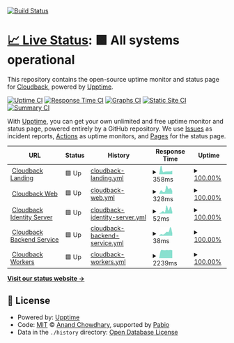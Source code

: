 [![Build Status](https://app.cloudback.it/badge/cloudback/status)](https://cloudback.it)

# [📈 Live Status](https://cloudback.it): <!--live status--> **🟩 All systems operational**

This repository contains the open-source uptime monitor and status page for [Cloudback](https://cloudback.it), powered by [Upptime](https://github.com/upptime/upptime).

[![Uptime CI](https://github.com/cloudback/upptime/workflows/Uptime%20CI/badge.svg)](https://github.com/cloudback/upptime/actions?query=workflow%3A%22Uptime+CI%22)
[![Response Time CI](https://github.com/cloudback/upptime/workflows/Response%20Time%20CI/badge.svg)](https://github.com/cloudback/upptime/actions?query=workflow%3A%22Response+Time+CI%22)
[![Graphs CI](https://github.com/cloudback/upptime/workflows/Graphs%20CI/badge.svg)](https://github.com/cloudback/upptime/actions?query=workflow%3A%22Graphs+CI%22)
[![Static Site CI](https://github.com/cloudback/upptime/workflows/Static%20Site%20CI/badge.svg)](https://github.com/cloudback/upptime/actions?query=workflow%3A%22Static+Site+CI%22)
[![Summary CI](https://github.com/cloudback/upptime/workflows/Summary%20CI/badge.svg)](https://github.com/cloudback/upptime/actions?query=workflow%3A%22Summary+CI%22)

With [Upptime](https://upptime.js.org), you can get your own unlimited and free uptime monitor and status page, powered entirely by a GitHub repository. We use [Issues](https://github.com/cloudback/upptime/issues) as incident reports, [Actions](https://github.com/cloudback/upptime/actions) as uptime monitors, and [Pages](https://cloudback.it) for the status page.

<!--start: status pages-->
<!-- This summary is generated by Upptime (https://github.com/upptime/upptime) -->
<!-- Do not edit this manually, your changes will be overwritten -->
<!-- prettier-ignore -->
| URL | Status | History | Response Time | Uptime |
| --- | ------ | ------- | ------------- | ------ |
| <img alt="" src="https://icons.duckduckgo.com/ip3/cloudback.it.ico" height="13"> [Cloudback Landing](https://cloudback.it) | 🟩 Up | [cloudback-landing.yml](https://github.com/cloudback/status/commits/HEAD/history/cloudback-landing.yml) | <details><summary><img alt="Response time graph" src="./graphs/cloudback-landing/response-time-week.png" height="20"> 358ms</summary><br><a href="https://status.cloudback.it/history/cloudback-landing"><img alt="Response time 274" src="https://img.shields.io/endpoint?url=https%3A%2F%2Fraw.githubusercontent.com%2Fcloudback%2Fstatus%2FHEAD%2Fapi%2Fcloudback-landing%2Fresponse-time.json"></a><br><a href="https://status.cloudback.it/history/cloudback-landing"><img alt="24-hour response time 345" src="https://img.shields.io/endpoint?url=https%3A%2F%2Fraw.githubusercontent.com%2Fcloudback%2Fstatus%2FHEAD%2Fapi%2Fcloudback-landing%2Fresponse-time-day.json"></a><br><a href="https://status.cloudback.it/history/cloudback-landing"><img alt="7-day response time 358" src="https://img.shields.io/endpoint?url=https%3A%2F%2Fraw.githubusercontent.com%2Fcloudback%2Fstatus%2FHEAD%2Fapi%2Fcloudback-landing%2Fresponse-time-week.json"></a><br><a href="https://status.cloudback.it/history/cloudback-landing"><img alt="30-day response time 307" src="https://img.shields.io/endpoint?url=https%3A%2F%2Fraw.githubusercontent.com%2Fcloudback%2Fstatus%2FHEAD%2Fapi%2Fcloudback-landing%2Fresponse-time-month.json"></a><br><a href="https://status.cloudback.it/history/cloudback-landing"><img alt="1-year response time 276" src="https://img.shields.io/endpoint?url=https%3A%2F%2Fraw.githubusercontent.com%2Fcloudback%2Fstatus%2FHEAD%2Fapi%2Fcloudback-landing%2Fresponse-time-year.json"></a></details> | <details><summary><a href="https://status.cloudback.it/history/cloudback-landing">100.00%</a></summary><a href="https://status.cloudback.it/history/cloudback-landing"><img alt="All-time uptime 100.00%" src="https://img.shields.io/endpoint?url=https%3A%2F%2Fraw.githubusercontent.com%2Fcloudback%2Fstatus%2FHEAD%2Fapi%2Fcloudback-landing%2Fuptime.json"></a><br><a href="https://status.cloudback.it/history/cloudback-landing"><img alt="24-hour uptime 100.00%" src="https://img.shields.io/endpoint?url=https%3A%2F%2Fraw.githubusercontent.com%2Fcloudback%2Fstatus%2FHEAD%2Fapi%2Fcloudback-landing%2Fuptime-day.json"></a><br><a href="https://status.cloudback.it/history/cloudback-landing"><img alt="7-day uptime 100.00%" src="https://img.shields.io/endpoint?url=https%3A%2F%2Fraw.githubusercontent.com%2Fcloudback%2Fstatus%2FHEAD%2Fapi%2Fcloudback-landing%2Fuptime-week.json"></a><br><a href="https://status.cloudback.it/history/cloudback-landing"><img alt="30-day uptime 100.00%" src="https://img.shields.io/endpoint?url=https%3A%2F%2Fraw.githubusercontent.com%2Fcloudback%2Fstatus%2FHEAD%2Fapi%2Fcloudback-landing%2Fuptime-month.json"></a><br><a href="https://status.cloudback.it/history/cloudback-landing"><img alt="1-year uptime 100.00%" src="https://img.shields.io/endpoint?url=https%3A%2F%2Fraw.githubusercontent.com%2Fcloudback%2Fstatus%2FHEAD%2Fapi%2Fcloudback-landing%2Fuptime-year.json"></a></details>
| <img alt="" src="https://icons.duckduckgo.com/ip3/app.cloudback.it.ico" height="13"> [Cloudback Web](https://app.cloudback.it/health) | 🟩 Up | [cloudback-web.yml](https://github.com/cloudback/status/commits/HEAD/history/cloudback-web.yml) | <details><summary><img alt="Response time graph" src="./graphs/cloudback-web/response-time-week.png" height="20"> 328ms</summary><br><a href="https://status.cloudback.it/history/cloudback-web"><img alt="Response time 356" src="https://img.shields.io/endpoint?url=https%3A%2F%2Fraw.githubusercontent.com%2Fcloudback%2Fstatus%2FHEAD%2Fapi%2Fcloudback-web%2Fresponse-time.json"></a><br><a href="https://status.cloudback.it/history/cloudback-web"><img alt="24-hour response time 224" src="https://img.shields.io/endpoint?url=https%3A%2F%2Fraw.githubusercontent.com%2Fcloudback%2Fstatus%2FHEAD%2Fapi%2Fcloudback-web%2Fresponse-time-day.json"></a><br><a href="https://status.cloudback.it/history/cloudback-web"><img alt="7-day response time 328" src="https://img.shields.io/endpoint?url=https%3A%2F%2Fraw.githubusercontent.com%2Fcloudback%2Fstatus%2FHEAD%2Fapi%2Fcloudback-web%2Fresponse-time-week.json"></a><br><a href="https://status.cloudback.it/history/cloudback-web"><img alt="30-day response time 339" src="https://img.shields.io/endpoint?url=https%3A%2F%2Fraw.githubusercontent.com%2Fcloudback%2Fstatus%2FHEAD%2Fapi%2Fcloudback-web%2Fresponse-time-month.json"></a><br><a href="https://status.cloudback.it/history/cloudback-web"><img alt="1-year response time 324" src="https://img.shields.io/endpoint?url=https%3A%2F%2Fraw.githubusercontent.com%2Fcloudback%2Fstatus%2FHEAD%2Fapi%2Fcloudback-web%2Fresponse-time-year.json"></a></details> | <details><summary><a href="https://status.cloudback.it/history/cloudback-web">100.00%</a></summary><a href="https://status.cloudback.it/history/cloudback-web"><img alt="All-time uptime 99.94%" src="https://img.shields.io/endpoint?url=https%3A%2F%2Fraw.githubusercontent.com%2Fcloudback%2Fstatus%2FHEAD%2Fapi%2Fcloudback-web%2Fuptime.json"></a><br><a href="https://status.cloudback.it/history/cloudback-web"><img alt="24-hour uptime 100.00%" src="https://img.shields.io/endpoint?url=https%3A%2F%2Fraw.githubusercontent.com%2Fcloudback%2Fstatus%2FHEAD%2Fapi%2Fcloudback-web%2Fuptime-day.json"></a><br><a href="https://status.cloudback.it/history/cloudback-web"><img alt="7-day uptime 100.00%" src="https://img.shields.io/endpoint?url=https%3A%2F%2Fraw.githubusercontent.com%2Fcloudback%2Fstatus%2FHEAD%2Fapi%2Fcloudback-web%2Fuptime-week.json"></a><br><a href="https://status.cloudback.it/history/cloudback-web"><img alt="30-day uptime 100.00%" src="https://img.shields.io/endpoint?url=https%3A%2F%2Fraw.githubusercontent.com%2Fcloudback%2Fstatus%2FHEAD%2Fapi%2Fcloudback-web%2Fuptime-month.json"></a><br><a href="https://status.cloudback.it/history/cloudback-web"><img alt="1-year uptime 99.94%" src="https://img.shields.io/endpoint?url=https%3A%2F%2Fraw.githubusercontent.com%2Fcloudback%2Fstatus%2FHEAD%2Fapi%2Fcloudback-web%2Fuptime-year.json"></a></details>
| <img alt="" src="https://icons.duckduckgo.com/ip3/app.cloudback.it.ico" height="13"> [Cloudback Identity Server](https://app.cloudback.it/identity/health) | 🟩 Up | [cloudback-identity-server.yml](https://github.com/cloudback/status/commits/HEAD/history/cloudback-identity-server.yml) | <details><summary><img alt="Response time graph" src="./graphs/cloudback-identity-server/response-time-week.png" height="20"> 52ms</summary><br><a href="https://status.cloudback.it/history/cloudback-identity-server"><img alt="Response time 167" src="https://img.shields.io/endpoint?url=https%3A%2F%2Fraw.githubusercontent.com%2Fcloudback%2Fstatus%2FHEAD%2Fapi%2Fcloudback-identity-server%2Fresponse-time.json"></a><br><a href="https://status.cloudback.it/history/cloudback-identity-server"><img alt="24-hour response time 24" src="https://img.shields.io/endpoint?url=https%3A%2F%2Fraw.githubusercontent.com%2Fcloudback%2Fstatus%2FHEAD%2Fapi%2Fcloudback-identity-server%2Fresponse-time-day.json"></a><br><a href="https://status.cloudback.it/history/cloudback-identity-server"><img alt="7-day response time 52" src="https://img.shields.io/endpoint?url=https%3A%2F%2Fraw.githubusercontent.com%2Fcloudback%2Fstatus%2FHEAD%2Fapi%2Fcloudback-identity-server%2Fresponse-time-week.json"></a><br><a href="https://status.cloudback.it/history/cloudback-identity-server"><img alt="30-day response time 71" src="https://img.shields.io/endpoint?url=https%3A%2F%2Fraw.githubusercontent.com%2Fcloudback%2Fstatus%2FHEAD%2Fapi%2Fcloudback-identity-server%2Fresponse-time-month.json"></a><br><a href="https://status.cloudback.it/history/cloudback-identity-server"><img alt="1-year response time 45" src="https://img.shields.io/endpoint?url=https%3A%2F%2Fraw.githubusercontent.com%2Fcloudback%2Fstatus%2FHEAD%2Fapi%2Fcloudback-identity-server%2Fresponse-time-year.json"></a></details> | <details><summary><a href="https://status.cloudback.it/history/cloudback-identity-server">100.00%</a></summary><a href="https://status.cloudback.it/history/cloudback-identity-server"><img alt="All-time uptime 99.94%" src="https://img.shields.io/endpoint?url=https%3A%2F%2Fraw.githubusercontent.com%2Fcloudback%2Fstatus%2FHEAD%2Fapi%2Fcloudback-identity-server%2Fuptime.json"></a><br><a href="https://status.cloudback.it/history/cloudback-identity-server"><img alt="24-hour uptime 100.00%" src="https://img.shields.io/endpoint?url=https%3A%2F%2Fraw.githubusercontent.com%2Fcloudback%2Fstatus%2FHEAD%2Fapi%2Fcloudback-identity-server%2Fuptime-day.json"></a><br><a href="https://status.cloudback.it/history/cloudback-identity-server"><img alt="7-day uptime 100.00%" src="https://img.shields.io/endpoint?url=https%3A%2F%2Fraw.githubusercontent.com%2Fcloudback%2Fstatus%2FHEAD%2Fapi%2Fcloudback-identity-server%2Fuptime-week.json"></a><br><a href="https://status.cloudback.it/history/cloudback-identity-server"><img alt="30-day uptime 100.00%" src="https://img.shields.io/endpoint?url=https%3A%2F%2Fraw.githubusercontent.com%2Fcloudback%2Fstatus%2FHEAD%2Fapi%2Fcloudback-identity-server%2Fuptime-month.json"></a><br><a href="https://status.cloudback.it/history/cloudback-identity-server"><img alt="1-year uptime 99.93%" src="https://img.shields.io/endpoint?url=https%3A%2F%2Fraw.githubusercontent.com%2Fcloudback%2Fstatus%2FHEAD%2Fapi%2Fcloudback-identity-server%2Fuptime-year.json"></a></details>
| <img alt="" src="https://icons.duckduckgo.com/ip3/app.cloudback.it.ico" height="13"> [Cloudback Backend Service](https://app.cloudback.it/api/health) | 🟩 Up | [cloudback-backend-service.yml](https://github.com/cloudback/status/commits/HEAD/history/cloudback-backend-service.yml) | <details><summary><img alt="Response time graph" src="./graphs/cloudback-backend-service/response-time-week.png" height="20"> 38ms</summary><br><a href="https://status.cloudback.it/history/cloudback-backend-service"><img alt="Response time 56" src="https://img.shields.io/endpoint?url=https%3A%2F%2Fraw.githubusercontent.com%2Fcloudback%2Fstatus%2FHEAD%2Fapi%2Fcloudback-backend-service%2Fresponse-time.json"></a><br><a href="https://status.cloudback.it/history/cloudback-backend-service"><img alt="24-hour response time 28" src="https://img.shields.io/endpoint?url=https%3A%2F%2Fraw.githubusercontent.com%2Fcloudback%2Fstatus%2FHEAD%2Fapi%2Fcloudback-backend-service%2Fresponse-time-day.json"></a><br><a href="https://status.cloudback.it/history/cloudback-backend-service"><img alt="7-day response time 38" src="https://img.shields.io/endpoint?url=https%3A%2F%2Fraw.githubusercontent.com%2Fcloudback%2Fstatus%2FHEAD%2Fapi%2Fcloudback-backend-service%2Fresponse-time-week.json"></a><br><a href="https://status.cloudback.it/history/cloudback-backend-service"><img alt="30-day response time 42" src="https://img.shields.io/endpoint?url=https%3A%2F%2Fraw.githubusercontent.com%2Fcloudback%2Fstatus%2FHEAD%2Fapi%2Fcloudback-backend-service%2Fresponse-time-month.json"></a><br><a href="https://status.cloudback.it/history/cloudback-backend-service"><img alt="1-year response time 57" src="https://img.shields.io/endpoint?url=https%3A%2F%2Fraw.githubusercontent.com%2Fcloudback%2Fstatus%2FHEAD%2Fapi%2Fcloudback-backend-service%2Fresponse-time-year.json"></a></details> | <details><summary><a href="https://status.cloudback.it/history/cloudback-backend-service">100.00%</a></summary><a href="https://status.cloudback.it/history/cloudback-backend-service"><img alt="All-time uptime 99.94%" src="https://img.shields.io/endpoint?url=https%3A%2F%2Fraw.githubusercontent.com%2Fcloudback%2Fstatus%2FHEAD%2Fapi%2Fcloudback-backend-service%2Fuptime.json"></a><br><a href="https://status.cloudback.it/history/cloudback-backend-service"><img alt="24-hour uptime 100.00%" src="https://img.shields.io/endpoint?url=https%3A%2F%2Fraw.githubusercontent.com%2Fcloudback%2Fstatus%2FHEAD%2Fapi%2Fcloudback-backend-service%2Fuptime-day.json"></a><br><a href="https://status.cloudback.it/history/cloudback-backend-service"><img alt="7-day uptime 100.00%" src="https://img.shields.io/endpoint?url=https%3A%2F%2Fraw.githubusercontent.com%2Fcloudback%2Fstatus%2FHEAD%2Fapi%2Fcloudback-backend-service%2Fuptime-week.json"></a><br><a href="https://status.cloudback.it/history/cloudback-backend-service"><img alt="30-day uptime 100.00%" src="https://img.shields.io/endpoint?url=https%3A%2F%2Fraw.githubusercontent.com%2Fcloudback%2Fstatus%2FHEAD%2Fapi%2Fcloudback-backend-service%2Fuptime-month.json"></a><br><a href="https://status.cloudback.it/history/cloudback-backend-service"><img alt="1-year uptime 99.93%" src="https://img.shields.io/endpoint?url=https%3A%2F%2Fraw.githubusercontent.com%2Fcloudback%2Fstatus%2FHEAD%2Fapi%2Fcloudback-backend-service%2Fuptime-year.json"></a></details>
| <img alt="" src="https://icons.duckduckgo.com/ip3/app.cloudback.it.ico" height="13"> [Cloudback Workers](https://app.cloudback.it/health-workers) | 🟩 Up | [cloudback-workers.yml](https://github.com/cloudback/status/commits/HEAD/history/cloudback-workers.yml) | <details><summary><img alt="Response time graph" src="./graphs/cloudback-workers/response-time-week.png" height="20"> 2239ms</summary><br><a href="https://status.cloudback.it/history/cloudback-workers"><img alt="Response time 2183" src="https://img.shields.io/endpoint?url=https%3A%2F%2Fraw.githubusercontent.com%2Fcloudback%2Fstatus%2FHEAD%2Fapi%2Fcloudback-workers%2Fresponse-time.json"></a><br><a href="https://status.cloudback.it/history/cloudback-workers"><img alt="24-hour response time 2205" src="https://img.shields.io/endpoint?url=https%3A%2F%2Fraw.githubusercontent.com%2Fcloudback%2Fstatus%2FHEAD%2Fapi%2Fcloudback-workers%2Fresponse-time-day.json"></a><br><a href="https://status.cloudback.it/history/cloudback-workers"><img alt="7-day response time 2239" src="https://img.shields.io/endpoint?url=https%3A%2F%2Fraw.githubusercontent.com%2Fcloudback%2Fstatus%2FHEAD%2Fapi%2Fcloudback-workers%2Fresponse-time-week.json"></a><br><a href="https://status.cloudback.it/history/cloudback-workers"><img alt="30-day response time 2246" src="https://img.shields.io/endpoint?url=https%3A%2F%2Fraw.githubusercontent.com%2Fcloudback%2Fstatus%2FHEAD%2Fapi%2Fcloudback-workers%2Fresponse-time-month.json"></a><br><a href="https://status.cloudback.it/history/cloudback-workers"><img alt="1-year response time 2189" src="https://img.shields.io/endpoint?url=https%3A%2F%2Fraw.githubusercontent.com%2Fcloudback%2Fstatus%2FHEAD%2Fapi%2Fcloudback-workers%2Fresponse-time-year.json"></a></details> | <details><summary><a href="https://status.cloudback.it/history/cloudback-workers">100.00%</a></summary><a href="https://status.cloudback.it/history/cloudback-workers"><img alt="All-time uptime 99.96%" src="https://img.shields.io/endpoint?url=https%3A%2F%2Fraw.githubusercontent.com%2Fcloudback%2Fstatus%2FHEAD%2Fapi%2Fcloudback-workers%2Fuptime.json"></a><br><a href="https://status.cloudback.it/history/cloudback-workers"><img alt="24-hour uptime 100.00%" src="https://img.shields.io/endpoint?url=https%3A%2F%2Fraw.githubusercontent.com%2Fcloudback%2Fstatus%2FHEAD%2Fapi%2Fcloudback-workers%2Fuptime-day.json"></a><br><a href="https://status.cloudback.it/history/cloudback-workers"><img alt="7-day uptime 100.00%" src="https://img.shields.io/endpoint?url=https%3A%2F%2Fraw.githubusercontent.com%2Fcloudback%2Fstatus%2FHEAD%2Fapi%2Fcloudback-workers%2Fuptime-week.json"></a><br><a href="https://status.cloudback.it/history/cloudback-workers"><img alt="30-day uptime 100.00%" src="https://img.shields.io/endpoint?url=https%3A%2F%2Fraw.githubusercontent.com%2Fcloudback%2Fstatus%2FHEAD%2Fapi%2Fcloudback-workers%2Fuptime-month.json"></a><br><a href="https://status.cloudback.it/history/cloudback-workers"><img alt="1-year uptime 99.98%" src="https://img.shields.io/endpoint?url=https%3A%2F%2Fraw.githubusercontent.com%2Fcloudback%2Fstatus%2FHEAD%2Fapi%2Fcloudback-workers%2Fuptime-year.json"></a></details>

<!--end: status pages-->

[**Visit our status website →**](https://cloudback.it)

## 📄 License

- Powered by: [Upptime](https://github.com/upptime/upptime)
- Code: [MIT](./LICENSE) © [Anand Chowdhary](https://anandchowdhary.com), supported by [Pabio](https://pabio.com)
- Data in the `./history` directory: [Open Database License](https://opendatacommons.org/licenses/odbl/1-0/)
